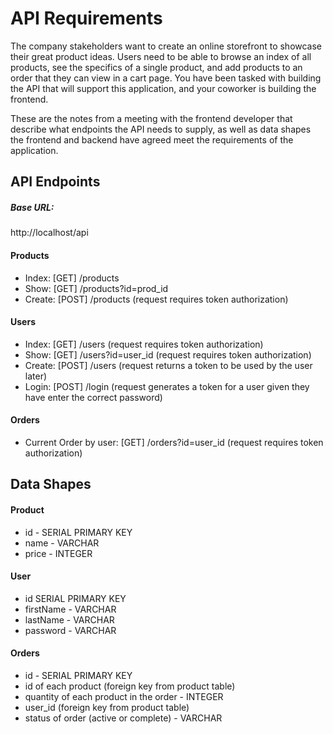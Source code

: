# API Requirements

The company stakeholders want to create an online storefront to showcase their great product ideas. Users need to be able to browse an index of all products, see the specifics of a single product, and add products to an order that they can view in a cart page. You have been tasked with building the API that will support this application, and your coworker is building the frontend.

These are the notes from a meeting with the frontend developer that describe what endpoints the API needs to supply, as well as data shapes the frontend and backend have agreed meet the requirements of the application.

## API Endpoints

##### Base URL:

http://localhost/api

#### Products

-   Index: [GET] /products
-   Show: [GET] /products?id=prod_id
-   Create: [POST] /products
    (request requires token authorization)

#### Users

-   Index: [GET] /users
    (request requires token authorization)
-   Show: [GET] /users?id=user_id
    (request requires token authorization)
-   Create: [POST] /users
    (request returns a token to be used by the user later)
-   Login: [POST] /login
    (request generates a token for a user given they have enter the correct password)

#### Orders

-   Current Order by user: [GET] /orders?id=user_id
    (request requires token authorization)

## Data Shapes

#### Product

-   id - SERIAL PRIMARY KEY
-   name - VARCHAR
-   price - INTEGER

#### User

-   id SERIAL PRIMARY KEY
-   firstName - VARCHAR
-   lastName - VARCHAR
-   password - VARCHAR

#### Orders

-   id - SERIAL PRIMARY KEY
-   id of each product (foreign key from product table)
-   quantity of each product in the order - INTEGER
-   user_id (foreign key from product table)
-   status of order (active or complete) - VARCHAR
